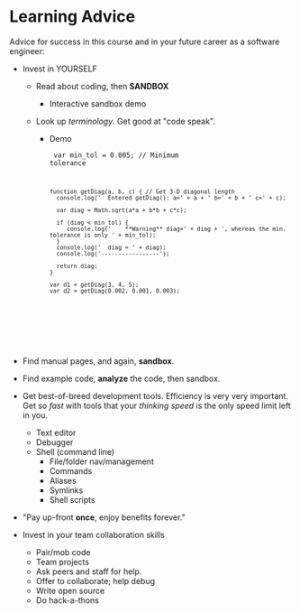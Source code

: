 # Learning Advice
Advice for success in this course and in your future career as a software engineer:

- Invest in YOURSELF

  - Read about coding, then **SANDBOX**
    - Interactive sandbox demo

  - Look up *terminology*. Get good at "code speak".
    - Demo<br>
<code><pre>
          var min_tol = 0.005; // Minimum tolerance

          function getDiag(a, b, c) { // Get 3-D diagonal length
            console.log('  Entered getDiag(): a=' + a + ' b=' + b + ' c=' + c);

            var diag = Math.sqrt(a*a + b*b + c*c);

            if (diag < min_tol) {
               console.log('    **Warning** diag=' + diag + ', whereas the min. tolerance is only ' + min_tol);
            }
            console.log('  diag = ' + diag);
            console.log('-----------------');

            return diag;
          }

          var d1 = getDiag(3, 4, 5);
          var d2 = getDiag(0.002, 0.001, 0.003);
</code></pre>
  - Find manual pages, and again, **sandbox**.

  - Find example code, **analyze** the code, then sandbox.

  - Get best-of-breed development tools. Efficiency is very very important.
    Get so *fast* with tools that your *thinking speed* is the only speed limit left in you.
    - Text editor
    - Debugger
    - Shell (command line)
      - File/folder nav/management
      - Commands
      - Aliases
      - Symlinks
      - Shell scripts

  - "Pay up-front **once**, enjoy benefits forever."

- Invest in your team collaboration skills
  - Pair/mob code
  - Team projects
  - Ask peers and staff for help.
  - Offer to collaborate; help debug
  - Write open source
  - Do hack-a-thons
